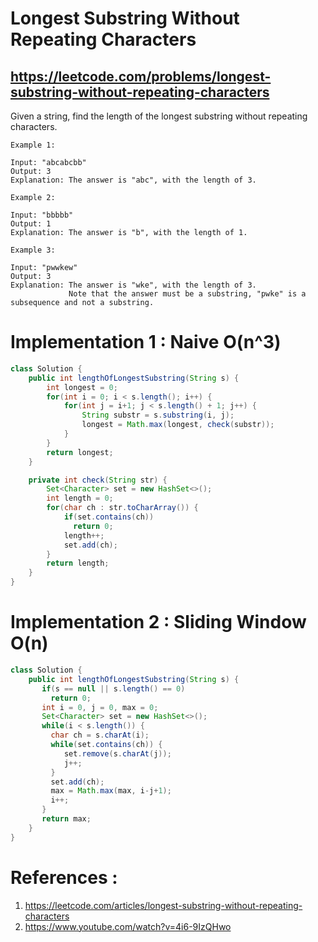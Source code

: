 # Longest Substring Without Repeating Characters
## https://leetcode.com/problems/longest-substring-without-repeating-characters

Given a string, find the length of the longest substring without repeating characters.
```
Example 1:

Input: "abcabcbb"
Output: 3 
Explanation: The answer is "abc", with the length of 3. 

Example 2:

Input: "bbbbb"
Output: 1
Explanation: The answer is "b", with the length of 1.

Example 3:

Input: "pwwkew"
Output: 3
Explanation: The answer is "wke", with the length of 3. 
             Note that the answer must be a substring, "pwke" is a subsequence and not a substring.
```
# Implementation 1 : Naive O(n^3)
```java
class Solution {
    public int lengthOfLongestSubstring(String s) {
        int longest = 0;
        for(int i = 0; i < s.length(); i++) {
            for(int j = i+1; j < s.length() + 1; j++) {
                String substr = s.substring(i, j);
                longest = Math.max(longest, check(substr));
            }
        }
        return longest;
    }

    private int check(String str) {
        Set<Character> set = new HashSet<>();
        int length = 0;
        for(char ch : str.toCharArray()) {
            if(set.contains(ch))
              return 0;
            length++;
            set.add(ch);  
        }
        return length;
    }
}
```
# Implementation 2 : Sliding Window  O(n)
```java
class Solution {
    public int lengthOfLongestSubstring(String s) {
       if(s == null || s.length() == 0)
         return 0;
       int i = 0, j = 0, max = 0;
       Set<Character> set = new HashSet<>();
       while(i < s.length()) {
         char ch = s.charAt(i);
         while(set.contains(ch)) {
            set.remove(s.charAt(j));
            j++;
         }
         set.add(ch);
         max = Math.max(max, i-j+1);
         i++;
       }
       return max;  
    }
}
```

# References :
1. https://leetcode.com/articles/longest-substring-without-repeating-characters
2. https://www.youtube.com/watch?v=4i6-9IzQHwo
